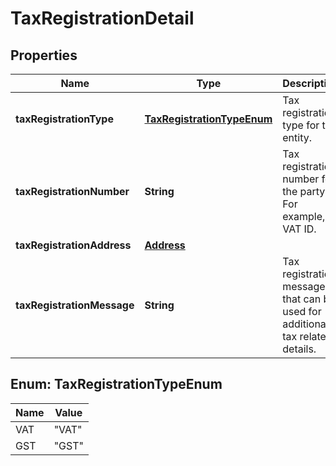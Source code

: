 # TaxRegistrationDetail

## Properties
Name | Type | Description | Notes
------------ | ------------- | ------------- | -------------
**taxRegistrationType** | [**TaxRegistrationTypeEnum**](#TaxRegistrationTypeEnum) | Tax registration type for the entity. |  [optional]
**taxRegistrationNumber** | **String** | Tax registration number for the party. For example, VAT ID. | 
**taxRegistrationAddress** | [**Address**](Address.md) |  |  [optional]
**taxRegistrationMessage** | **String** | Tax registration message that can be used for additional tax related details. |  [optional]

<a name="TaxRegistrationTypeEnum"></a>
## Enum: TaxRegistrationTypeEnum
Name | Value
---- | -----
VAT | &quot;VAT&quot;
GST | &quot;GST&quot;
